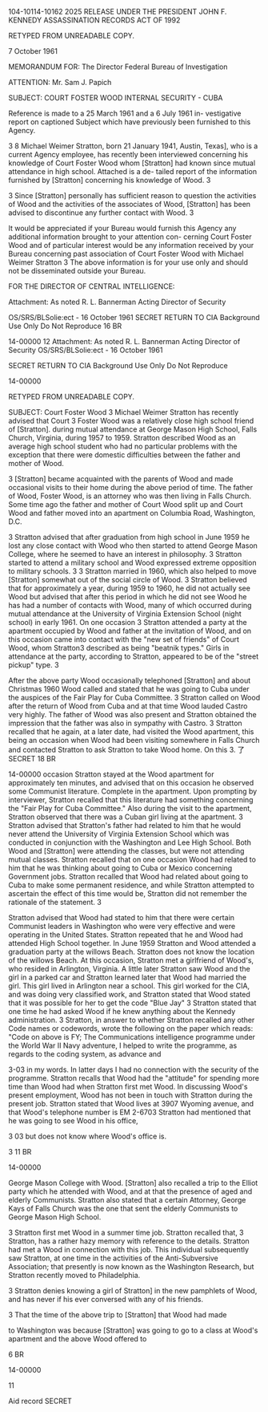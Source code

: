 104-10114-10162 2025 RELEASE UNDER THE PRESIDENT JOHN F. KENNEDY ASSASSINATION RECORDS ACT OF 1992

RETYPED FROM UNREADABLE
COPY.

7 October 1961

MEMORANDUM FOR: The Director
Federal Bureau of Investigation

ATTENTION: Mr. Sam J. Papich

SUBJECT: COURT FOSTER WOOD
INTERNAL SECURITY - CUBA

Reference is made to a 25 March 1961 and a 6 July 1961 in-
vestigative report on captioned Subject which have previously
been furnished to this Agency.

3 8
Michael Weimer Stratton, born 21 January 1941, Austin, Texas],
who is a current Agency employee, has recently been interviewed
concerning his knowledge of Court Foster Wood whom [Stratton] had
known since mutual attendance in high school. Attached is a de-
tailed report of the information furnished by [Stratton] concerning
his knowledge of Wood.
3

3
Since [Stratton] personally has sufficient reason to question
the activities of Wood and the activities of the associates of
Wood, [Stratton] has been advised to discontinue any further contact
with Wood. 3

It would be appreciated if your Bureau would furnish this
Agency any additional information brought to your attention con-
cerning Court Foster Wood and of particular interest would be any
information received by your Bureau concerning past association
of Court Foster Wood with Michael Weimer Stratton
3
The above information is for your use only and should not be
disseminated outside your Bureau.

FOR THE DIRECTOR OF CENTRAL INTELLIGENCE:

Attachment:
As noted R. L. Bannerman
Acting Director of Security

OS/SRS/BLSolie:ect - 16 October 1961
SECRET
RETURN TO CIA
Background Use Only
Do Not Reproduce
16
BR

14-00000
12
Attachment:
As noted
R. L. Bannerman
Acting Director of Security
OS/SRS/BLSolie:ect - 16 October 1961

SECRET
RETURN TO CIA
Background Use Only
Do Not Reproduce

14-00000

RETYPED FROM UNREADABLE
COPY.

SUBJECT: Court Foster Wood
3
Michael Weimer Stratton has recently advised that Court 3
Foster Wood was a relatively close high school friend of [Stratton].
during mutual attendance at George Mason High School, Falls Church,
Virginia, during 1957 to 1959. Stratton described Wood as an
average high school student who had no particular problems with
the exception that there were domestic difficulties between the
father and mother of Wood.

3
[Stratton] became acquainted with the parents of Wood and made
occasional visits to their home during the above period of time.
The father of Wood, Foster Wood, is an attorney who was then living
in Falls Church. Some time ago the father and mother of Court Wood
split up and Court Wood and father moved into an apartment on
Columbia Road, Washington, D.C.

3
Stratton advised that after graduation from high school in
June 1959 he lost any close contact with Wood who then started to
attend George Mason College, where he seemed to have an interest
in philosophy. 3 Stratton started to attend a military school and
Wood expressed extreme opposition to military schools.
3 3
Stratton married in 1960, which also helped to move [Stratton]
somewhat out of the social circle of Wood. 3 Stratton believed that
for approximately a year, during 1959 to 1960, he did not actually
see Wood but advised that after this period in which he did not
see Wood he has had a number of contacts with Wood, many of which
occurred during mutual attendance at the University of Virginia
Extension School (night school) in early 1961. On one occasion
3 Stratton attended a party at the apartment occupied by Wood and
father at the invitation of Wood, and on this occasion came into
contact with the "new set of friends" of Court Wood, whom Stratton3
described as being "beatnik types." Girls in attendance at the
party, according to Stratton, appeared to be of the "street pickup"
type.
3

After the above party Wood occasionally telephoned [Stratton]
and about Christmas 1960 Wood called and stated that he was going
to Cuba under the auspices of the Fair Play for Cuba Committee.
3 Stratton called on Wood after the return of Wood from Cuba and at
that time Wood lauded Castro very highly. The father of Wood was
also present and Stratton obtained the impression that the father
was also in sympathy with Castro. 3 Stratton recalled that he again,
at a later date, had visited the Wood apartment, this being an
occasion when Wood had been visiting somewhere in Falls Church
and contacted Stratton to ask Stratton to take Wood home. On this
3.
了
SECRET
18
BR

14-00000
occasion Stratton stayed at the Wood apartment for approximately ten minutes,
and advised that on this occasion he observed some Communist literature.
Complete in the apartment. Upon prompting by interviewer, Stratton recalled that this
literature had something concerning the "Fair Play for Cuba Committee." Also during the
visit to the apartment, Stratton observed that there was a Cuban girl living at
the apartment.
3
Stratton advised that Stratton's father had related to him that he would never
attend the University of Virginia Extension School which was conducted in
conjunction with the Washington and Lee High School. Both Wood and
[Stratton] were attending the classes, but were not attending mutual
classes. Stratton recalled that on one occasion Wood had related to
him that he was thinking about going to Cuba or Mexico concerning Government jobs.
Stratton recalled that Wood had related about going to Cuba to
make some permanent residence, and while Stratton attempted to ascertain the effect of
this time would be, Stratton did not remember the rationale of the statement.
3

Stratton advised that Wood had stated to him that there were certain
Communist leaders in Washington who were very effective and were operating in the United States.
Stratton repeated that he and Wood had attended High School together.
In June 1959 Stratton and Wood attended a graduation party at the
willows Beach. Stratton does not know the location of the willows Beach.
At this occasion, Stratton met a girlfriend of Wood's, who resided in
Arlington, Virginia. A little later Stratton saw Wood and the
girl in a parked car and Stratton learned later that Wood had married
the girl. This girl lived in Arlington near a school. This girl worked
for the CIA, and was doing very classified work, and Stratton stated that
Wood stated that it was possible for her to get the code "Blue Jay"
3 Stratton stated that one time he had asked Wood if he knew anything
about the Kennedy administration.
3 Stratton, in answer to whether Stratton recalled any other Code names or
codewords, wrote the following on the paper which reads: "Code on above is FY; The
Communications intelligence programme under the World War II Navy adventure, I
helped to write the programme, as regards to the coding system, as advance and

3-03
in my words. In latter days I had no connection with the security
of the programme. Stratton recalls that Wood had the "attitude"
for spending more time than Wood had when Stratton first met Wood.
In discussing Wood's present employment, Wood has not been in touch
with Stratton during the present job. Stratton stated that Wood lives
at 3907 Wyoming avenue, and that Wood's telephone number is EM 2-6703
Stratton had mentioned that he was going to see Wood in his office,

3 03
but does not know where Wood's office is.

3
11
BR

14-00000

George Mason College with Wood. [Stratton] also recalled a trip to the Elliot
party which he attended with Wood, and at that the presence of aged and elderly
Communists. Stratton also stated that a certain Attorney, George Kays of
Falls Church was the one that sent the elderly Communists to George Mason
High School.

3
Stratton first met Wood in a summer time job. Stratton recalled that,
3 Stratton, has a rather hazy memory with reference to the details.
Stratton had met a Wood in connection with this job. This individual
subsequently saw Stratton, at one time in the activities of the Anti-Subversive
Association; that presently is now known as the Washington Research,
but Stratton recently moved to Philadelphia.

3
Stratton denies knowing a girl of Stratton] in the new pamphlets of
Wood, and has never if his
ever conversed with any of his
friends.

3
That the time of the above trip to [Stratton] that Wood had made

to Washington was because [Stratton] was going to go to a class at Wood's
apartment and the above Wood offered to

6
BR

14-00000

11

Aid record
SECRET
